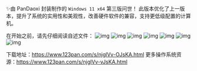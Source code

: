 ✨由 $\text{PanDaoxi}$ 封装制作的 `Windows 11 x64` 第三版问世！
此版本优化了上一版本，提升了系统的实用性和美观性，改善硬件软件的兼容，支持更低级配置的计算机。

在开始之前，请先仔细阅读自述文件：
![img](post-images/win11_rm_pages_1.jpg)
![img](post-images/win11_rm_pages_2.jpg)
![img](post-images/win11_rm_pages_3.jpg)
![img](post-images/win11_rm_pages_4.jpg)
![img](post-images/win11_rm_pages_5.jpg)
![img](post-images/win11_rm_pages_6.jpg)
![img](post-images/win11_rm_pages_7.jpg)

下载地址：<https://www.123pan.com/s/njglVv-OJsKA.html>
更多操作系统资源：<https://www.123pan.com/s/njglVv-vJsKA.html>